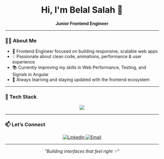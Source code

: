 <h1 align="center">Hi, I'm Belal Salah 👋</h1>
<p align="center">
  <b>Junior Frontend Engineer </b>
</p>

---

### 👨‍💻 About Me

- 🚀 Frontend Engineer focused on building responsive, scalable web apps  
- 💡 Passionate about clean code, animations, performance & user experience  
- 📚 Currently improving my skills in Web Performance, Testing, and Signals in Angular  
- 🌱 Always learning and staying updated with the frontend ecosystem  

---

### 🧰 Tech Stack

<p align="center">
  <img src="https://skillicons.dev/icons?i=html,css,js,ts,angular,bootstrap,postman,figma,nodejs,mongodb" />
</p>


---


### 📫 Let’s Connect

<p align="center">
  <a href="https://www.linkedin.com/in/belal-salah-2930b9287/" target="_blank">
    <img alt="LinkedIn" src="https://img.shields.io/badge/LinkedIn-blue?style=for-the-badge&logo=linkedin" />
  </a>
  <a href="mailto:belal.salah259@gmail.com">
    <img alt="Email" src="https://img.shields.io/badge/Email-red?style=for-the-badge&logo=gmail" />
  </a>
</p>

---

<p align="center"><i>"Building interfaces that feel right ✨"</i></p>


